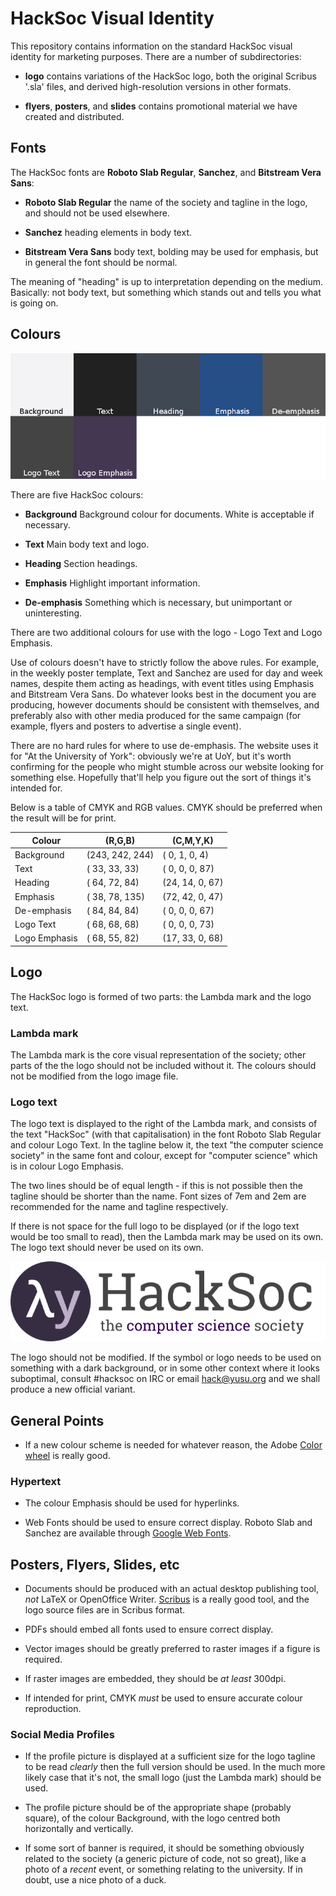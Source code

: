 HackSoc Visual Identity
=======================

This repository contains information on the standard HackSoc visual
identity for marketing purposes. There are a number of subdirectories:

 - **logo** contains variations of the HackSoc logo, both the original
    Scribus '.sla' files, and derived high-resolution versions in
    other formats.

 - **flyers**, **posters**, and **slides** contains promotional
     material we have created and distributed.

Fonts
-----

The HackSoc fonts are **Roboto Slab Regular**, **Sanchez**, and
**Bitstream Vera Sans**:

 - **Roboto Slab Regular** the name of the society and tagline in the
   logo, and should not be used elsewhere.

 - **Sanchez** heading elements in body text.

 - **Bitstream Vera Sans** body text, bolding may be used for
     emphasis, but in general the font should be normal.


The meaning of "heading" is up to interpretation depending on the
medium. Basically: not body text, but something which stands out and
tells you what is going on.
     
Colours
-------

![HackSoc Colours](colours.png)

There are five HackSoc colours:

 - **Background** Background colour for documents. White is acceptable
     if necessary.

 - **Text** Main body text and logo.

 - **Heading** Section headings.

 - **Emphasis** Highlight important information.

 - **De-emphasis** Something which is necessary, but unimportant or
     uninteresting.

There are two additional colours for use with the logo - Logo Text and
Logo Emphasis.

Use of colours doesn't have to strictly follow the above rules. For
example, in the weekly poster template, Text and Sanchez are used for
day and week names, despite them acting as headings, with event titles
using Emphasis and Bitstream Vera Sans. Do whatever looks best in the
document you are producing, however documents should be consistent
with themselves, and preferably also with other media produced for the
same campaign (for example, flyers and posters to advertise a single
event).

There are no hard rules for where to use de-emphasis. The website uses
it for "At the University of York": obviously we're at UoY, but it's
worth confirming for the people who might stumble across our website
looking for something else. Hopefully that'll help you figure out the 
sort of things it's intended for.

Below is a table of CMYK and RGB values. CMYK should be preferred when
the result will be for print.

   Colour         |     (R,G,B)     |    (C,M,Y,K)
------------------|-----------------|-----------------
Background        | (243, 242, 244) | ( 0,  1,  0,  4)
Text              | ( 33,  33,  33) | ( 0,  0,  0, 87)
Heading           | ( 64,  72,  84) | (24, 14,  0, 67)
Emphasis          | ( 38,  78, 135) | (72, 42,  0, 47)
De-emphasis       | ( 84,  84,  84) | ( 0,  0,  0, 67)
Logo Text         | ( 68,  68,  68) | ( 0,  0,  0, 73)
Logo Emphasis     | ( 68,  55,  82) | (17, 33,  0, 68)

Logo
----
The HackSoc logo is formed of two parts: the Lambda mark and the logo
text.

### Lambda mark
The Lambda mark is the core visual representation of the society;
other parts of the the logo should not be included without it. The
colours should not be modified from the logo image file.

### Logo text
The logo text is displayed to the right of the Lambda mark, and
consists of the text "HackSoc" (with that capitalisation) in the font
Roboto Slab Regular and colour Logo Text. In the tagline below it, the
text "the computer science society" in the same font and colour,
except for "computer science" which is in colour Logo Emphasis.

The two lines should be of equal length - if this is not possible then
the tagline should be shorter than the name. Font sizes of 7em and 2em
are recommended for the name and tagline respectively.

If there is not space for the full logo to be displayed (or if the
logo text would be too small to read), then the Lambda mark may be
used on its own. The logo text should never be used on its own.

![HackSoc Logo](logo-for-readme.png) <!-- TODO update this logo -->

The logo should not be modified. If the symbol or logo needs to be
used on something with a dark background, or in some other context
where it looks suboptimal, consult #hacksoc on IRC or email
hack@yusu.org and we shall produce a new official variant.

General Points
--------------

 - If a new colour scheme is needed for whatever reason, the Adobe
   [Color wheel][] is really good.

### Hypertext

 - The colour Emphasis should be used for hyperlinks.

 - Web Fonts should be used to ensure correct display. Roboto Slab and
   Sanchez are available through [Google Web Fonts][].

## Posters, Flyers, Slides, etc

 - Documents should be produced with an actual desktop publishing
   tool, *not* LaTeX or OpenOffice Writer. [Scribus][] is a really
   good tool, and the logo source files are in Scribus format.

 - PDFs should embed all fonts used to ensure correct display.

 - Vector images should be greatly preferred to raster images if a
   figure is required.

 - If raster images are embedded, they should be *at least* 300dpi.

 - If intended for print, CMYK *must* be used to ensure accurate
   colour reproduction.

### Social Media Profiles

 - If the profile picture is displayed at a sufficient size for the
   logo tagline to be read *clearly* then the full version should be
   used. In the much more likely case that it's not, the small logo
   (just the Lambda mark) should be used.

 - The profile picture should be of the appropriate shape (probably
   square), of the colour Background, with the logo centred both
   horizontally and vertically.

 - If some sort of banner is required, it should be something
   obviously related to the society (a generic picture of code, not so
   great), like a photo of a *recent* event, or something relating to
   the university. If in doubt, use a nice photo of a duck.

[Color wheel]:      https://color.adobe.com
[Google Web Fonts]: https://www.google.com/fonts
[Scribus]:          http://www.scribus.net
